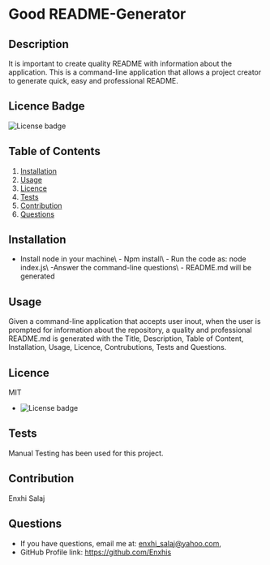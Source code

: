# Good README-Generator

  ## Description
  It is important to create quality README with information about the application. This is a command-line application that allows a project creator to generate quick, easy and professional README.

  ## Licence Badge
  ![License badge](https://img.shields.io/badge/license-MIT-green)

  ## Table of Contents

  1. [Installation](#installation)
  2. [Usage](#usage)
  3. [Licence](#licence)
  4. [Tests](#testing)
  5. [Contribution](#contribution)
  6. [Questions](#questions)

  ## Installation
  - Install node in your machine\  - Npm install\  - Run the code as: node index.js\  -Answer the command-line questions\  - README.md will be generated

  ## Usage
  Given a command-line application that accepts user inout, when the user is prompted for information about the repository, a quality and professional README.md is generated with the Title, Description, Table of Content, Installation, Usage, Licence, Contrubutions, Tests and Questions.

  ## Licence
  MIT
  *  ![License badge](https://img.shields.io/badge/license-MIT-green)

  ## Tests
  Manual Testing has been used for this project.

  ## Contribution
  Enxhi Salaj

  ## Questions
  * If you have questions, email me at: enxhi_salaj@yahoo.com,
  * GitHub Profile link: https://github.com/Enxhis
